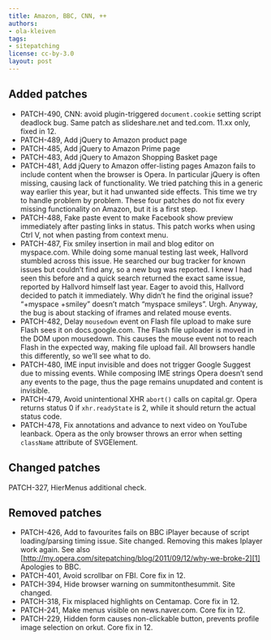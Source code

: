 ```yaml
---
title: Amazon, BBC, CNN, ++
authors:
- ola-kleiven
tags:
- sitepatching
license: cc-by-3.0
layout: post
---
```


## Added patches

- PATCH-490, CNN: avoid plugin-triggered `document.cookie` setting script deadlock bug. Same patch as slideshare.net and ted.com. 11.xx only, fixed in 12.
- PATCH-489, Add jQuery to Amazon product page
- PATCH-485, Add jQuery to Amazon Prime page
- PATCH-483, Add jQuery to Amazon Shopping Basket page
- PATCH-481, Add jQuery to Amazon offer-listing pages Amazon fails to include content when the browser is Opera. In particular jQuery is often missing, causing lack of functionality. We tried patching this in a generic way earlier this year, but it had unwanted side effects. This time we try to handle problem by problem. These four patches do not fix every missing functionality on Amazon, but it is a first step.
- PATCH-488, Fake paste event to make Facebook show preview immediately after pasting links in status. This patch works when using Ctrl V, not when pasting from context menu.
- PATCH-487, Fix smiley insertion in mail and blog editor on myspace.com. While doing some manual testing last week, Hallvord stumbled across this issue. He searched our bug tracker for known issues but couldn’t find any, so a new bug was reported. I knew I had seen this before and a quick search returned the exact same issue, reported by Hallvord himself last year. Eager to avoid this, Hallvord decided to patch it immediately. Why didn’t he find the original issue? “+myspace +smiley” doesn’t match “myspace smileys”. Urgh. Anyway, the bug is about stacking of iframes and related mouse events.
- PATCH-482, Delay `mousedown` event on Flash file upload to make sure Flash sees it on docs.google.com. The Flash file uploader is moved in the DOM upon mousedown. This causes the mouse event not to reach Flash in the expected way, making file upload fail. All browsers handle this differently, so we’ll see what to do.
- PATCH-480, IME input invisible and does not trigger Google Suggest due to missing events. While composing IME strings Opera doesn’t send any events to the page, thus the page remains unupdated and content is invisible.
- PATCH-479, Avoid unintentional XHR `abort()` calls on capital.gr. Opera returns status 0 if `xhr.readyState` is 2, while it should return the actual status code.
- PATCH-478, Fix annotations and advance to next video on YouTube leanback. Opera as the only browser throws an error when setting `className` attribute of SVGElement.

## Changed patches

PATCH-327, HierMenus additional check.

## Removed patches

- PATCH-426, Add to favourites fails on BBC iPlayer because of script loading/parsing timing issue. Site changed. Removing this makes Iplayer work again. See also [http://my.opera.com/sitepatching/blog/2011/09/12/why-we-broke-2][1] Apologies to BBC.
- PATCH-401, Avoid scrollbar on FBI. Core fix in 12.
- PATCH-394, Hide browser warning on summitonthesummit. Site changed.
- PATCH-318, Fix misplaced highlights on Centamap. Core fix in 12.
- PATCH-241, Make menus visible on news.naver.com. Core fix in 12.
- PATCH-229, Hidden form causes non-clickable button, prevents profile image selection on orkut. Core fix in 12.

[1]: http://my.opera.com/sitepatching/blog/2011/09/12/why-we-broke-2
